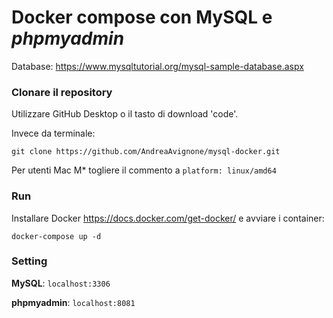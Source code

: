 # Docker compose con MySQL e *phpmyadmin*

Database: https://www.mysqltutorial.org/mysql-sample-database.aspx

### Clonare il repository
Utilizzare GitHub Desktop o il tasto di download 'code'.

Invece da terminale:
```
git clone https://github.com/AndreaAvignone/mysql-docker.git
```

Per utenti Mac M* togliere il commento a ```platform: linux/amd64```

### Run
Installare Docker https://docs.docker.com/get-docker/ e avviare i container:
```
docker-compose up -d
```

### Setting
**MySQL**: ```localhost:3306```

**phpmyadmin**: ```localhost:8081```
